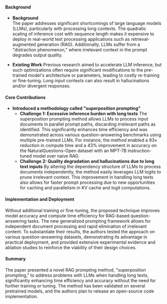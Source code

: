#### Background
- **Background**       
The paper addresses significant shortcomings of large language models (LLMs), particularly with processing long contexts. The quadratic scaling of inference cost with sequence length makes it expensive to deploy in real-world text processing applications such as retrieval-augmented generation (RAG). Additionally, LLMs suffer from a "distraction phenomenon," where irrelevant context in the prompt degrades output quality.

- **Existing Work**
Previous research aimed to accelerate LLM inference, but such optimizations often require significant modifications to the pre-trained model's architecture or parameters, leading to costly re-training or fine-tuning. Long input contexts can also result in hallucinations and/or divergent responses.

#### Core Contributions
  - **Introduced a methodology called "superposition prompting"**
    - **Challenge 1: Excessive inference burden with long texts**
      The superposition prompting method allows LLMs to process input documents in parallel prompt paths, discarding irrelevant paths as identified. This significantly enhances time efficiency and was demonstrated across various question-answering benchmarks using multiple pre-trained LLMs. For instance, the method enabled a 93× reduction in compute time and a 43% improvement in accuracy on the NaturalQuestions-Open dataset with an MPT-7B instruction-tuned model over naive RAG.
    - **Challenge 2: Quality degradation and hallucinations due to long text inputs**
      By altering the dependency structure of LLMs to process documents independently, the method easily leverages LLM logits to prune irrelevant context. This improvement in handling long texts also allows for faster prompt processing due to new opportunities for caching and parallelism in KV cache and logit computations.

#### Implementation and Deployment
Without additional training or fine-tuning, the proposed technique improves model accuracy and compute time efficiency for RAG-based question-answering tasks. The new generalized prompting framework allows for independent document processing and rapid elimination of irrelevant content. To substantiate their results, the authors tested the approach on various question-answering datasets, demonstrating its advantage in practical deployment, and provided extensive experimental evidence and ablation studies to reinforce the viability of their design choices.

#### Summary
The paper presented a novel RAG prompting method, "superposition prompting," to address problems with LLMs when handling long texts, significantly enhancing time efficiency and accuracy without the need for further training or tuning. The method has been validated on several pretrained models, and the authors plan to release an open-source code implementation.